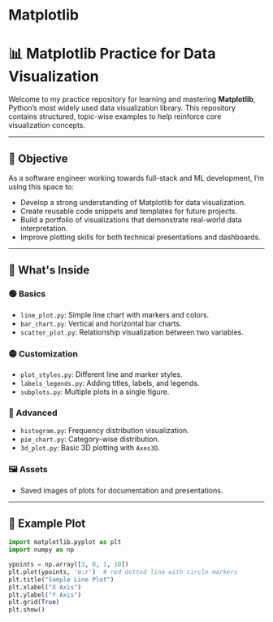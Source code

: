 # Matplotlib

# 📊 Matplotlib Practice for Data Visualization

Welcome to my practice repository for learning and mastering **Matplotlib**, Python’s most widely used data visualization library. This repository contains structured, topic-wise examples to help reinforce core visualization concepts.

---

## 🚀 Objective

As a software engineer working towards full-stack and ML development, I’m using this space to:

- Develop a strong understanding of Matplotlib for data visualization.
- Create reusable code snippets and templates for future projects.
- Build a portfolio of visualizations that demonstrate real-world data interpretation.
- Improve plotting skills for both technical presentations and dashboards.

---

## 📂 What's Inside

### 🟢 Basics
- `line_plot.py`: Simple line chart with markers and colors.
- `bar_chart.py`: Vertical and horizontal bar charts.
- `scatter_plot.py`: Relationship visualization between two variables.

### 🟡 Customization
- `plot_styles.py`: Different line and marker styles.
- `labels_legends.py`: Adding titles, labels, and legends.
- `subplots.py`: Multiple plots in a single figure.

### 🔵 Advanced
- `histogram.py`: Frequency distribution visualization.
- `pie_chart.py`: Category-wise distribution.
- `3d_plot.py`: Basic 3D plotting with `Axes3D`.

### 🖼️ Assets
- Saved images of plots for documentation and presentations.

---

## 🧪 Example Plot

```python
import matplotlib.pyplot as plt
import numpy as np

ypoints = np.array([3, 8, 1, 10])
plt.plot(ypoints, 'o:r')  # red dotted line with circle markers
plt.title("Sample Line Plot")
plt.xlabel("X Axis")
plt.ylabel("Y Axis")
plt.grid(True)
plt.show()
